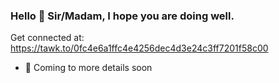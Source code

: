 ### Hello 👋 Sir/Madam, I hope you are doing well. 

Get connected at: https://tawk.to/0fc4e6a1ffc4e4256dec4d3e24c3ff7201f58c00


- 💬 Coming to more details soon

<!--
Here are some ideas to get you started:

- 🔭 I’m currently working on ...
- 🌱 I’m currently learning ...
- 👯 I’m looking to collaborate on ...
- 🤔 I’m looking for help with ...
- 💬 Ask me about ...
- 📫 How to reach me: ...
- 😄 Pronouns: ...
- ⚡ Fun fact: ...
-->
